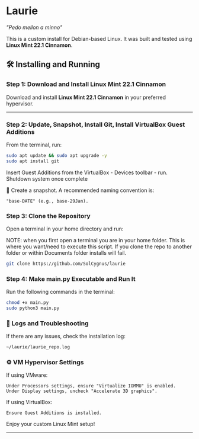 # Laurie
*"Pedo mellon a minno"*  

This is a custom install for Debian-based Linux. It was built and tested using **Linux Mint 22.1 Cinnamon**.

## 🛠️ Installing and Running

### **Step 1: Download and Install Linux Mint 22.1 Cinnamon**
Download and install **Linux Mint 22.1 Cinnamon** in your preferred hypervisor.

---

### **Step 2: Update, Snapshot, Install Git, Install VirtualBox Guest Additions**
From the terminal, run:

```bash
sudo apt update && sudo apt upgrade -y
sudo apt install git
```

Insert Guest Additions from the VirtualBox - Devices toolbar - run. Shutdown system once complete

📌 Create a snapshot. A recommended naming convention is:

    "base-DATE" (e.g., base-29Jan).

### **Step 3: Clone the Repository**

Open a terminal in your home directory and run:

NOTE: when you first open a terminal you are in your home folder. This is where you want/need to execute this script. If you clone the repo 
to another folder or within Documents folder installs will fail.

```bash
git clone https://github.com/SolCygnus/laurie
```

### **Step 4: Make main.py Executable and Run It**

Run the following commands in the terminal:

```bash
chmod +x main.py
sudo python3 main.py
```

### **📜 Logs and Troubleshooting**

If there are any issues, check the installation log:

```bash
~/laurie/laurie_repo.log
```

### **⚙️ VM Hypervisor Settings**

If using VMware:

    Under Processors settings, ensure "Virtualize IOMMU" is enabled.
    Under Display settings, uncheck "Accelerate 3D graphics".

If using VirtualBox:

    Ensure Guest Additions is installed.

Enjoy your custom Linux Mint setup!


---

